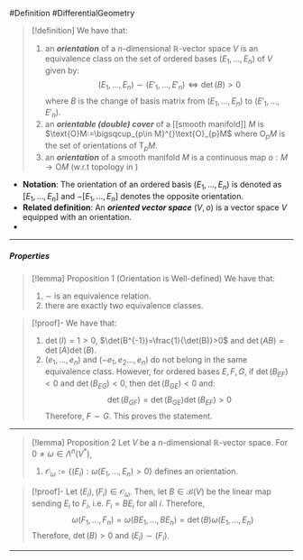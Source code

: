 #Definition #DifferentialGeometry 

> [!definition]
> We have that:
> 1. an ***orientation*** of a $n$-dimensional $\mathbb{R}$-vector space $V$ is an equivalence class on the set of ordered bases $(E_{1},\dots,E_{n})$ of $V$ given by: $$(E_{1},\dots,E_{n})\sim(E'_{1},\dots,E'_{n})\iff \det(B)>0$$where $B$ is the change of basis matrix from $(E_{1},\dots,E_{n})$ to $(E'_{1},\dots,E'_{n})$.
> 2. an ***orientable (double) cover*** of a [[smooth manifold]] $M$ is $\text{O}M:=\bigsqcup_{p\in M}^{}\text{O}_{p}M$ where $\text{O}_{p}M$ is the set of orientations of $\text{T}_{p}M$.
> 3. an ***orientation*** of a smooth manifold $M$ is a continuous map $o:M\to \text{O}M$ (w.r.t topology in )
- **Notation**: The orientation of an ordered basis $(E_{1},\dots,E_{n})$ is denoted as $[E_{1},\dots,E_{n}]$ and $-[E_{1},\dots,E_{n}]$ denotes the opposite orientation. 
- **Related definition**: An ***oriented vector space*** $(V,o)$ is a vector space $V$ equipped with an orientation.
- 
---
##### Properties
> [!lemma] Proposition 1 (Orientation is Well-defined)
> We have that:
> 1. $\sim$ is an equivalence relation.
> 2. there are exactly two equivalence classes.

> [!proof]-
> We have that:
> 1. $\det(I)=1>0$, $\det(B^{-1})=\frac{1}{\det(B)}>0$ and $\det(AB)=\det(A)\det(B)$. 
> 2. $(e_{1},\dots,e_{n})$ and $(-e_{1},e_{2}\dots ,e_{n})$ do not belong in the same equivalence class. However, for ordered bases $E,F,G$, if $\det(B_{EF})<0$ and $\det(B_{EG})<0$, then $\det(B_{GE})<0$ and: $$\det(B_{GF})=\det(B_{GE})\det(B_{EF})>0$$Therefore, $F\sim G$. This proves the statement.
---
> [!lemma] Proposition 2
> Let $V$ be a $n$-dimensional $\mathbb{R}$-vector space. For $0\neq\omega\in \Lambda^n(V^{*})$, 
> 1. $\mathcal{O}_{\omega}:=\{ (E_{i}):\omega(E_{1},\dots,E_{n})>0 \}$ defines an orientation.

> [!proof]-
> Let $(E_{i}),(F_{i})\in \mathcal{O}_{\omega}$. Then, let $B\in \mathcal{B}(V)$ be the linear map sending $E_{i}$ to $F_{i}$, i.e. $F_{i}=BE_{i}$ for all $i$. Therefore, $$\omega(F_{1},\dots,F_{n})=\omega(BE_{1},\dots,BE_{n})=\det(B)\omega(E_{1},\dots,E_{n})$$Therefore, $\det(B)>0$ and $(E_{i})\sim (F_{i})$.
---
